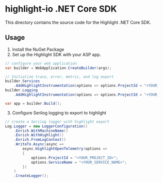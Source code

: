 # highlight-io .NET Core SDK

This directory contains the source code for the Highlight .NET Core SDK.

## Usage

1. Install the NuGet Package
2. Set up the Highlight SDK with your ASP app.
```csharp
// configure your web application
var builder = WebApplication.CreateBuilder(args);

// Initialize trace, error, metric, and log export
builder.Services
    .AddHighlightInstrumentation(options => options.ProjectId = "<YOUR_PROJECT_ID>");
builder.Logging
    .AddHighlightInstrumentation(options => options.ProjectId = "<YOUR_PROJECT_ID>");

var app = builder.Build();
```
3. Configure Serilog logging to export to highlight
```csharp
// create a Serilog logger with highlight export
Log.Logger = new LoggerConfiguration()
    .Enrich.WithMachineName()
    .Enrich.WithHighlight()
    .Enrich.FromLogContext()
    .WriteTo.Async(async =>
        async.HighlightOpenTelemetry(options =>
        {
            options.ProjectId = "<YOUR_PROJECT_ID>";
            options.ServiceName = "<YOUR_SERVICE_NAME>";
        })
    )
    .CreateLogger();
```
